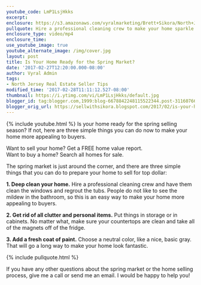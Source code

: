 ```yaml
---
youtube_code: LmP1LsjHkks
excerpt:
enclosure: https://s3.amazonaws.com/vyralmarketing/Brett+Sikora/North+Jersey+Real+Estate-+3+tips+to+prepare+for+the+spring+market.mp4
pullquote: Hire a professional cleaning crew to make your home sparkle.
enclosure_type: video/mp4
enclosure_time:
use_youtube_image: true
youtube_alternate_image: /img/cover.jpg
layout: post
title: Is Your Home Ready for the Spring Market?
date: '2017-02-27T12:20:00.000-08:00'
author: Vyral Admin
tags:
- North Jersey Real Estate Seller Tips
modified_time: '2017-02-28T11:11:12.527-08:00'
thumbnail: https://i.ytimg.com/vi/LmP1LsjHkks/default.jpg
blogger_id: tag:blogger.com,1999:blog-6678842248115522344.post-3116076619271562445
blogger_orig_url: https://sellwithsikora.blogspot.com/2017/02/is-your-home-ready-for-spring-market.html
---
```

{% include youtube.html %}
Is your home ready for the spring selling season? If not, here are three simple things you can do now to make your home more appealing to buyers.

Want to sell your home? Get a FREE home value report.  
Want to buy a home? Search all homes for sale.

The spring market is just around the corner, and there are three simple things that you can do to prepare your home to sell for top dollar:

**1. Deep clean your home.** Hire a professional cleaning crew and have them clean the windows and regrout the tubs. People do not like to see the mildew in the bathroom, so this is an easy way to make your home more appealing to buyers.

**2. Get rid of all clutter and personal items.** Put things in storage or in cabinets. No matter what, make sure your countertops are clean and take all of the magnets off of the fridge.

**3. Add a fresh coat of paint.** Choose a neutral color, like a nice, basic gray. That will go a long way to make your home look fantastic.

{% include pullquote.html %}

If you have any other questions about the spring market or the home selling process, give me a call or send me an email. I would be happy to help you!
